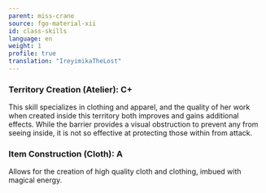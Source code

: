 ```yaml
---
parent: miss-crane
source: fgo-material-xii
id: class-skills
language: en
weight: 1
profile: true
translation: "IreyimikaTheLost"
---
```


### Territory Creation (Atelier): C+

This skill specializes in clothing and apparel, and the quality of her work when created inside this territory both improves and gains additional effects. 
While the barrier provides a visual obstruction to prevent any from seeing inside, it is not so effective at protecting those within from attack.

### Item Construction (Cloth): A

Allows for the creation of high quality cloth and clothing, imbued with magical energy.
